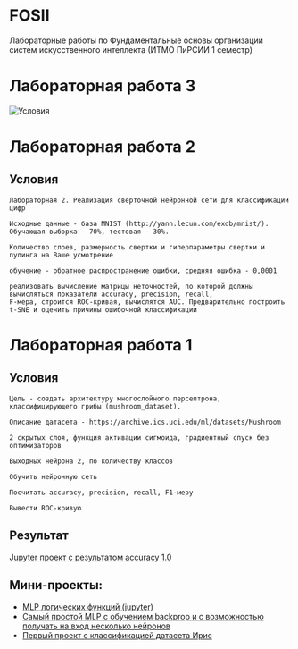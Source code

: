 # FOSII
Лабораторные работы по Фундаментальные основы организации систем искусственного интеллекта (ИТМО ПиРСИИ 1 семестр)

# Лабораторная работа 3

![Условия](src/main/python/sudyar/jupyter/Lab3/readme.md#Условия)

# Лабораторная работа 2

## Условия
```text
Лабораторная 2. Реализация сверточной нейронной сети для классификации цифр

Исходные данные - база MNIST (http://yann.lecun.com/exdb/mnist/). Обучающая выборка - 70%, тестовая - 30%.

Количество слоев, размерность свертки и гиперпараметры свертки и пулинга на Ваше усмотрение

обучение - обратное распространение ошибки, средняя ошибка - 0,0001

реализовать вычисление матрицы неточностей, по которой должны вычисляться показатели accuracy, precision, recall,
F-мера, строится ROC-кривая, вычислятся AUC. Предварительно построить t-SNE и оценить причины ошибочной классификации
```


# Лабораторная работа 1

## Условия
```text
Цель - создать архитектуру многослойного персептрона, классифицирующего грибы (mushroom_dataset).

Описание датасета - https://archive.ics.uci.edu/ml/datasets/Mushroom

2 скрытых слоя, функция активации сигмоида, градиентный спуск без оптимизаторов

Выходных нейрона 2, по количеству классов

Обучить нейронную сеть

Посчитать accuracy, precision, recall, F1-меру

Вывести ROC-кривую
```
## Результат
[Jupyter проект с результатом accuracy 1.0](src/main/python/sudyar/jupyter/Lab1/mlp_class_mushroom.ipynb)

## Мини-проекты:
- [MLP логических функций (jupyter)](src/main/python/sudyar/jupyter/mlp_bool.ipynb)
- [Самый простой MLP с обучением backprop и с возможностью получать на вход несколько нейронов](src/main/python/sudyar/jupyter/mlp_with_train.ipynb)
- [Первый проект с классификацией датасета Ирис](src/main/python/sudyar/jupyter/mlp_class_iris.ipynb)